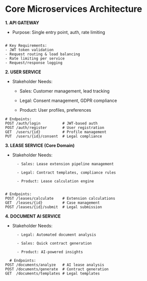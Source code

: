 # Core Microservices Architecture

**1. API GATEWAY**

- Purpose: Single entry point, auth, rate limiting
```

# Key Requirements:
- JWT token validation
- Request routing & load balancing
- Rate limiting per service
- Request/response logging
```
**2. USER SERVICE**

- Stakeholder Needs:

    - Sales: Customer management, lead tracking

    - Legal: Consent management, GDPR compliance

    - Product: User profiles, preferences
```
# Endpoints:
POST /auth/login          # JWT-based auth
POST /auth/register       # User registration  
GET  /users/{id}          # Profile management
PUT  /users/{id}/consent  # Legal compliance
```
**3. LEASE SERVICE (Core Domain)**

- Stakeholder Needs:

        - Sales: Lease extension pipeline management

        - Legal: Contract templates, compliance rules

        - Product: Lease calculation engine
```

# Endpoints:
POST /leases/calculate    # Extension calculations
GET  /leases/{id}         # Case management
POST /leases/{id}/submit  # Legal submission

```
**4. DOCUMENT AI SERVICE**

- Stakeholder Needs:

        - Legal: Automated document analysis

        - Sales: Quick contract generation

        - Product: AI-powered insights
```
  # Endpoints:
POST /documents/analyze   # AI lease analysis
POST /documents/generate  # Contract generation
GET  /documents/templates # Legal templates
```

